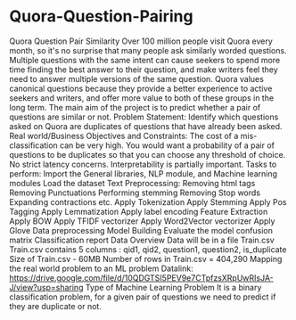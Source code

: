# Quora-Question-Pairing
Quora Question Pair Similarity Over 100 million people visit Quora every month, so it's no surprise that many people ask similarly worded questions. Multiple questions with the same intent can cause seekers to spend more time finding the best answer to their question, and make writers feel they need to answer multiple versions of the same question. Quora values canonical questions because they provide a better experience to active seekers and writers, and offer more value to both of these groups in the long term. The main aim of the project is to predict whether a pair of questions are similar or not.  Problem Statement: Identify which questions asked on Quora are duplicates of questions that have already been asked. Real world/Business Objectives and Constraints: The cost of a mis-classification can be very high. You would want a probability of a pair of questions to be duplicates so that you can choose any threshold of choice. No strict latency concerns. Interpretability is partially important. Tasks to perform: Import the General libraries, NLP module, and Machine learning modules Load the dataset Text Preprocessing: Removing html tags Removing Punctuations Performing stemming Removing Stop words Expanding contractions etc. Apply Tokenization Apply Stemming Apply Pos Tagging Apply Lemmatization Apply label encoding  Feature Extraction Apply BOW Apply TFIDF vectorizer Apply Word2Vector vectorizer Apply Glove Data preprocessing Model Building Evaluate the model confusion matrix Classification report   Data Overview Data will be in a file Train.csv Train.csv contains 5 columns : qid1, qid2, question1, question2, is_duplicate Size of Train.csv - 60MB Number of rows in Train.csv = 404,290 Mapping the real world problem to an ML problem Datalink: https://drive.google.com/file/d/10QDGTSI5PEV9e7CTpfzsXRpUwRIsJA-J/view?usp=sharing  Type of Machine Learning Problem It is a binary classification problem, for a given pair of questions we need to predict if they are duplicate or not.    
